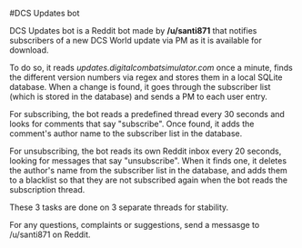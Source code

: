 #DCS Updates bot

DCS Updates bot is a Reddit bot made by **/u/santi871** that notifies subscribers of a new DCS World update via PM as
it is available for download.

To do so, it reads *updates.digitalcombatsimulator.com* once a minute, finds the different version numbers via regex and stores them in a
local SQLite database. When a change is found, it goes through the subscriber list (which is stored in the database)
and sends a PM to each user entry.


For subscribing, the bot reads a predefined thread every 30 seconds and looks for comments that say "subscribe". Once
found, it adds the comment's author name to the subscriber list in the database.


For unsubscribing, the bot reads its own Reddit inbox every 20 seconds, looking for messages that say "unsubscribe".
When it finds one, it deletes the author's name from the subscriber list in the database, and adds them to a blacklist
so that they are not subscribed again when the bot reads the subscription thread.


These 3 tasks are done on 3 separate threads for stability.


For any questions, complaints or suggestions, send a messasge to /u/santi871 on Reddit.